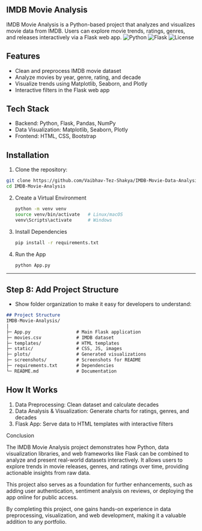 ## IMDB Movie Analysis
IMDB Movie Analysis is a Python-based project that analyzes and visualizes movie data from IMDB. Users can explore movie trends, ratings, genres, and releases interactively via a Flask web app.
![Python](https://img.shields.io/badge/Python-3.11-blue?style=flat-square) 
![Flask](https://img.shields.io/badge/Flask-2.3-lightgrey?style=flat-square) 
![License](https://img.shields.io/badge/License-MIT-green?style=flat-square)

##
## Features
- Clean and preprocess IMDB movie dataset
- Analyze movies by year, genre, rating, and decade
- Visualize trends using Matplotlib, Seaborn, and Plotly
- Interactive filters in the Flask web app
## Tech Stack
- Backend: Python, Flask, Pandas, NumPy
- Data Visualization: Matplotlib, Seaborn, Plotly
- Frontend: HTML, CSS, Bootstrap
## Installation

1. Clone the repository:
```bash
git clone https://github.com/Vaibhav-Tez-Shakya/IMDB-Movie-Data-Analysis
cd IMDB-Movie-Analysis
```
2. Create a Virtual Environment
   ```bash
   python -m venv venv
   source venv/bin/activate   # Linux/macOS
   venv\Scripts\activate      # Windows
3. Install Dependencies
   ```bash
   pip install -r requirements.txt
4. Run the App
   ```bash
   python App.py

---

## **Step 8: Add Project Structure**
- Show folder organization to make it easy for developers to understand:
```markdown
## Project Structure
IMDB-Movie-Analysis/
│
├─ App.py                 # Main Flask application
├─ movies.csv             # IMDB dataset
├─ templates/             # HTML templates
├─ static/                # CSS, JS, images
├─ plots/                 # Generated visualizations
├─ screenshots/           # Screenshots for README
├─ requirements.txt       # Dependencies
└─ README.md              # Documentation
```
## How It Works
1. Data Preprocessing: Clean dataset and calculate decades
2. Data Analysis & Visualization: Generate charts for ratings, genres, and decades
3. Flask App: Serve data to HTML templates with interactive filters


Conclusion

The IMDB Movie Analysis project demonstrates how Python, data visualization libraries, and web frameworks like Flask can be combined to analyze and present real-world datasets interactively.
It allows users to explore trends in movie releases, genres, and ratings over time, providing actionable insights from raw data.

This project also serves as a foundation for further enhancements, such as adding user authentication, sentiment analysis on reviews, or deploying the app online for public access.

By completing this project, one gains hands-on experience in data preprocessing, visualization, and web development, making it a valuable addition to any portfolio.
